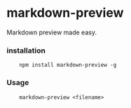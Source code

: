 # markdown-preview 
Markdown preview made easy.

### installation
        npm install markdown-preview -g

### Usage
        markdown-preview <filename>

